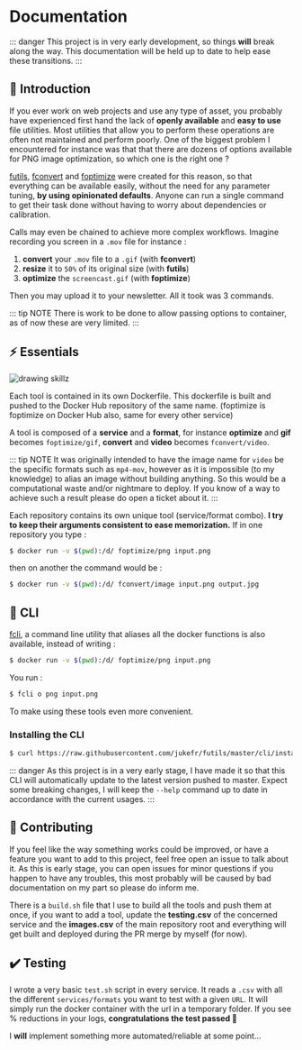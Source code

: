 # Documentation
::: danger
This project is in very early development, so things **will** break along the
way. This documentation will be held up to date to help ease these transitions.
:::

## :rocket: Introduction
If you ever work on web projects and use any type of asset, you probably have
experienced first hand the lack of **openly available** and **easy to use**
file utilities. Most utilities that allow you to perform these operations are
often not maintained and perform poorly. One of the biggest problem I 
encountered for instance was that that there are dozens of options
available for PNG image optimization, so which one is the right one ?

[futils](/futils), [fconvert](/fconvert) and [foptimize](/foptimize) were 
created for this reason, so that everything can be available easily, without 
the need for any parameter tuning, **by using opinionated defaults**.
Anyone can run a single command to get their task done without having to 
worry about dependencies or calibration.

Calls may even be chained to achieve more complex workflows. Imagine recording
you screen in a `.mov` file for instance :
1. **convert** your `.mov` file to a `.gif` (with **fconvert**)
2. **resize** it to `50%` of its original size (with **futils**)
3. **optimize** the `screencast.gif` (with **foptimize**)

Then you may upload it to your newsletter. All it took was 3 commands.

::: tip NOTE
There is work to be done to allow passing options to container, as of now these 
are very limited.
:::

## :zap: Essentials
![drawing skillz](https://s3.eu-west-3.amazonaws.com/juke-github/draw.jpg)

Each tool is contained in its own Dockerfile.
This dockerfile is built and pushed to the Docker Hub repository of the same 
name. (foptimize is foptimize on Docker Hub also, same for every other service)

A tool is composed of a **service** and a **format**, for instance **optimize** 
and **gif** becomes `foptimize/gif`, **convert** and **video** becomes 
`fconvert/video`.

::: tip NOTE
It was originally intended to have the image name for `video` be the specific
formats such as `mp4-mov`, however as it is impossible (to my knowledge) to 
alias an image without building anything. So this would be a computational 
waste and/or nightmare to deploy. If you know of a way to achieve such a 
result please do open a ticket about it. 
:::

Each repository contains its own unique tool (service/format combo). **I try 
to keep their arguments consistent to ease memorization.** If in one repository
you type :
```bash
$ docker run -v $(pwd):/d/ foptimize/png input.png
```
then on another the command would be :
```bash
$ docker run -v $(pwd):/d/ fconvert/image input.png output.jpg
```

## :crystal_ball: CLI
[fcli](/guide/futils.html#cli), a command line utility that aliases all the 
docker functions 
is also available, instead of writing :
```bash
$ docker run -v $(pwd):/d/ foptimize/png input.png
```
You run :
```bash
$ fcli o png input.png
```
To make using these tools even more convenient.

### Installing the CLI
```bash
$ curl https://raw.githubusercontent.com/jukefr/futils/master/cli/install | sh
```
::: danger
As this project is in a very early stage, I have made it so that this CLI will
automatically update to the latest version pushed to master. Expect some
breaking changes, I will keep the `--help` command up to date in accordance
with the current usages.
:::

## :busts_in_silhouette: Contributing
If you feel like the way something works could be improved, or have a feature 
you want to add to this project, feel free open an issue to talk about it.
As this is early stage, you can open issues for minor questions if you happen
to have any troubles, this most probably will be caused by bad documentation on
my part so please do inform me.

There is a `build.sh` file that I use to build all the tools and push them at
once, if you want to add a tool, update the **testing.csv** of the concerned 
service and the **images.csv** of the main repository root and everything 
will get built and deployed during the PR merge by myself (for now).

## :heavy_check_mark: Testing
I wrote a very basic `test.sh` script in every service. It reads a `.csv` 
with all the different `services/formats` you want to test with a given `URL`.
It will simply run the docker container with the url in a temporary folder. 
If you see % reductions in your logs, **congratulations the test 
passed 🎉**

I **will** implement something more automated/reliable at some point...